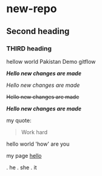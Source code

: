 # new-repo

## Second heading

### THIRD heading
hellow world
Pakistan
Demo gitflow

***Hello new changes are made***

*Hello new changes are made*

~~Hello new changes are made~~

***Hello new changes are made***

my quote:
> Work hard


hello world 'how' are you
 
 
my page [hello](https://github.com) 


. he
. she
. it
